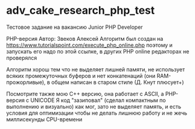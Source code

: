 # adv_cake_research_php_test
Тестовое задание на вакансию Junior PHP Developer

PHP-версия
Автор: Звеков Алексей
Алгоритм был создан на https://www.tutorialspoint.com/execute_php_online.php поэтому
и запускать его надо по этой ссылке, в других PHP online редакторах не проверялся

Алгоритм хорош тем что не выделяет лишней памяти, не использует всяких промежуточных
буферов и нет конкатенаций (они RAM-прожорливые), в общем написан в старом стиле (Д. Кнут плюсует+)

Посмотрите также мою С++ версию, она работает с ASCII, а PHP-версия с UNICODE
Я код "зазиповал" (сделал компактным по выполнению и визуально) как мог, зато не выделяет
память, и есть условия для оптимизации чтобы не делать лишнюю работу и не жечь
миллисекунды CPU-времени
